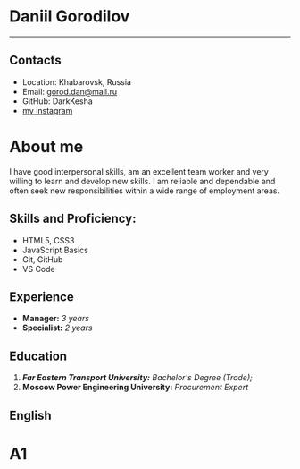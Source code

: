 
# Daniil Gorodilov  
____
## Contacts
- Location: Khabarovsk, Russia
- Email: gorod.dan@mail.ru
- GitHub: DarkKesha
- [my instagram](instagram.com/daniilgorod/)

# About me
I have good interpersonal skills, am an excellent team worker and very willing to learn and develop new skills.
I am reliable and dependable and often seek new responsibilities within a wide range of employment areas.

## Skills and Proficiency:
- HTML5, CSS3
- JavaScript Basics
- Git, GitHub
- VS Code

## Experience
- __Manager:__ _3 years_
- __Specialist:__ _2 years_

## Education
1. _____Far Eastern Transport University:_____ _Bachelor's Degree (Trade);_
2. ____Moscow Power Engineering University:____ _Procurement Expert_

## English
# A1

